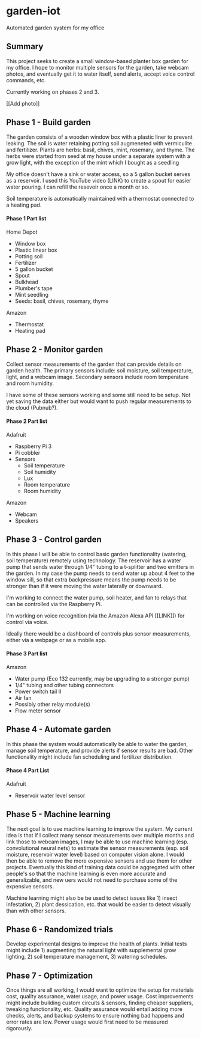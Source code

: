 # garden-iot
Automated garden system for my office

## Summary

This project seeks to create a small window-based planter box garden for my office. I hope to monitor multiple sensors for the garden, take webcam photos, and eventually get it to water itself, send alerts, accept voice control commands, etc.

Currently working on phases 2 and 3.

[[Add photo]]

## Phase 1 - Build garden

The garden consists of a wooden window box with a plastic liner to prevent leaking. The soil is water retaining potting soil augmeneted with vermiculite and fertilizer. Plants are herbs: basil, chives, mint, rosemary, and thyme. The herbs were started from seed at my house under a separate system with a grow light, with the exception of the mint which I bought as a seedling

My office doesn't have a sink or water access, so a 5 gallon bucket serves as a reservoir. I used this YouTube video (LINK) to create a spout for easier water pouring. I can refill the resevoir once a month or so.

Soil temperature is automatically maintained with a thermostat connected to a heating pad.

#### Phase 1 Part list

Home Depot

- Window box
- Plastic linear box
- Potting soil
- Fertilizer
- 5 gallon bucket
- Spout
- Bulkhead
- Plumber's tape
- Mint seedling
- Seeds: basil, chives, rosemary, thyme

Amazon

- Thermostat
- Heating pad

## Phase 2 - Monitor garden

Collect sensor measurements of the garden that can provide details on garden health. The primary sensors include: soil moisture, soil temperature, light, and a webcam image. Secondary sensors include room temperature and room humidity.

I have some of these sensors working and some still need to be setup. Not yet saving the data either but would want to push regular measurements to the cloud (Pubnub?).

#### Phase 2 Part list

Adafruit
- Raspberry Pi 3
- Pi cobbler
- Sensors
  - Soil temperature
  - Soil humidity
  - Lux
  - Room temperature
  - Room humidity

Amazon
- Webcam
- Speakers

## Phase 3 - Control garden

In this phase I will be able to control basic garden functionality (watering, soil temperature) remotely using technology. The reservoir has a water pump that sends water through 1/4" tubing to a t-splitter and two emitters in the garden. In my case the pump needs to send water up about 4 feet to the window sill, so that extra backpressure means the pump needs to be stronger than if it were moving the water laterally or downward.

I'm working to connect the water pump, soil heater, and fan to relays that can be controlled via the Raspberry Pi.

I'm working on voice recognition (via the Amazon Alexa API [[LINK]]) for control via voice.

Ideally there would be a dashboard of controls plus sensor measurements, either via a webpage or as a mobile app.

#### Phase 3 Part list

Amazon
- Water pump (Eco 132 currently, may be upgrading to a stronger pump)
- 1/4" tubing and other tubing connectors
- Power switch tail II
- Air fan
- Possibly other relay module(s)
- Flow meter sensor

## Phase 4 - Automate garden

In this phase the system would automatically be able to water the garden, manage soil temperature, and provide alerts if sensor results are bad. Other functionality might include fan scheduling and fertilizer distribution.

#### Phase 4 Part List

Adafruit
- Reservoir water level sensor

## Phase 5 - Machine learning

The next goal is to use machine learning to improve the system. My current idea is that if I collect many sensor measurements over multiple months and link those to webcam images, I may be able to use machine learning (esp. convolutional neural nets) to estimate the sensor measurements (esp. soil moisture, reservoir water level) based on computer vision alone. I would then be able to remove the more expensive sensors and use them for other projects. Eventually this kind of training data could be aggregated with other people's so that the machine learning is even more accurate and generalizable, and new uers would not need to purchase some of the expensive sensors.

Machine learning might also be be used to detect issues like 1) insect infestation, 2) plant dessication, etc. that would be easier to detect visually than with other sensors.

## Phase 6 - Randomized trials

Develop experimental designs to improve the health of plants. Initial tests might include 1) augmenting the natural light with supplemental grow lighting, 2) soil temperature management, 3) watering schedules.

## Phase 7 - Optimization

Once things are all working, I would want to optimize the setup for materials cost, quality assurance, water usage, and power usage. Cost improvements might include building custom circuits & sensors, finding cheaper suppliers, tweaking functionality, etc. Quality assurance would entail adding more checks, alerts, and backup systems to ensure nothing bad happens and error rates are low. Power usage would first need to be measured rigorously.
